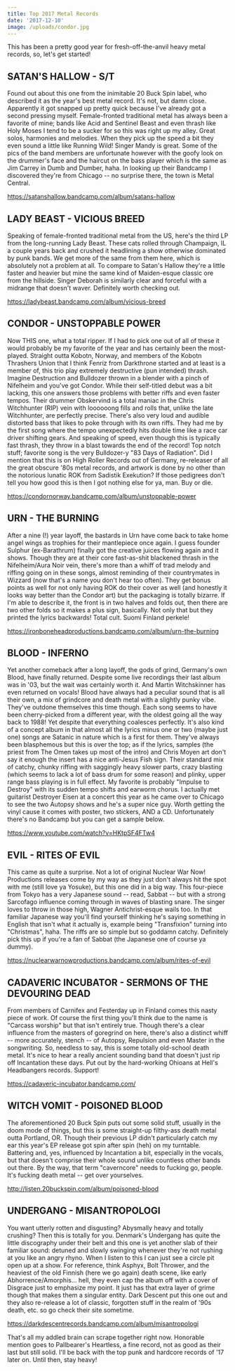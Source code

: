 ```yaml
---
title: Top 2017 Metal Records
date: '2017-12-10'
image: /uploads/condor.jpg
---
```


This has been a pretty good year for fresh-off-the-anvil heavy metal records, so, let's get started!

## SATAN'S HALLOW - S/T

Found out about this one from the inimitable 20 Buck Spin label, who described it as the year's best metal record. It's not, but damn close. Apparently it got snapped up pretty quick because I've already got a second pressing myself. Female-fronted traditional metal has always been a favorite of mine; bands like Acid and Sentinel Beast and even thrash like Holy Moses I tend to be a sucker for so this was right up my alley. Great solos, harmonies and melodies. When they pick up the speed a bit they even sound a little like Running Wild! Singer Mandy is great. Some of the pics of the band members are unfortunate however with the goofy look on the drummer's face and the haircut on the bass player which is the same as Jim Carrey in Dumb and Dumber, haha. In looking up their Bandcamp I discovered they're from Chicago -- no surprise there, the town is Metal Central.

https://satanshallow.bandcamp.com/album/satans-hallow

## LADY BEAST - VICIOUS BREED

Speaking of female-fronted traditional metal from the US, here's the third LP from the long-running Lady Beast. These cats rolled through Champaign, IL a couple years back and crushed it headlining a show otherwise dominated by punk bands. We get more of the same from them here, which is absolutely not a problem at all. To compare to Satan's Hallow they're a little faster and heavier but mine the same kind of Maiden-esque classic ore from the hillside. Singer Deborah is similarly clear and forceful with a midrange that doesn't waver. Definitely worth checking out.

https://ladybeast.bandcamp.com/album/vicious-breed

## CONDOR - UNSTOPPABLE POWER

Now THIS one, what a total ripper. If I had to pick one out of all of these it would probably be my favorite of the year and has certainly been the most-played. Straight outta Kobotn, Norway, and members of the Kobotn Thrashers Union that I think Fenriz from Darkthrone started and at least is a member of, this trio play extremely destructive (pun intended) thrash. Imagine Destruction and Bulldozer thrown in a blender with a pinch of Nifelheim and you've got Condor. While their self-titled debut was a bit lacking, this one answers those problems with better riffs and even faster tempos. Their drummer Obskervind is a total maniac in the Chris Witchhunter (RIP) vein with loooooong fills and rolls that, unlike the late Witchhunter, are perfectly precise. There's also very loud and audible distorted bass that likes to poke through with its own riffs. They had me by the first song where the tempo unexpectedly hits double time like a race car driver shifting gears. And speaking of speed, even though this is typically fast thrash, they throw in a blast towards the end of the record! Top notch stuff; favorite song is the very Bulldozer-y "83 Days of Radiation". Did I mention that this is on High Roller Records out of Germany, re-releaser of all the great obscure '80s metal records, and artwork is done by no other than the notorious lunatic ROK from Sadistik Exekution? If those pedigrees don't tell you how good this is then I got nothing else for ya, man. Buy or die.

https://condornorway.bandcamp.com/album/unstoppable-power

## URN - THE BURNING

After a nine (!) year layoff, the bastards in Urn have come back to take home angel wings as trophies for their mantlepiece once again. I guess founder Sulphur (ex-Barathrum) finally got the creative juices flowing again and it shows. Though they are at their core fast-as-shit blackened thrash in the Nifelheim/Aura Noir vein, there's more than a whiff of trad melody and riffing going on in these songs, almost reminding of their countrymates in Wizzard (now that's a name you don't hear too often). They get bonus points as well for not only having ROK do their cover as well (and honestly it looks way better than the Condor art) but the packaging is totally bizarre. If I'm able to describe it, the front is in two halves and folds out, then there are two other folds so it makes a plus sign, basically. Not only that but they printed the lyrics backwards! Total cult. Suomi Finland perkele!

https://ironboneheadproductions.bandcamp.com/album/urn-the-burning

## BLOOD - INFERNO

Yet another comeback after a long layoff, the gods of grind, Germany's own Blood, have finally returned. Despite some live recordings their last album was in '03, but the wait was certainly worth it. And Martin Witchskinner has even returned on vocals! Blood have always had a peculiar sound that is all their own, a mix of grindcore and death metal with a slightly punky vibe. They've outdone themselves this time though. Each song seems to have been cherry-picked from a different year, with the oldest going all the way back to 1988! Yet despite that everything coalesces perfectly. It's also kind of a concept album in that almost all the lyrics minus one or two (maybe just one) songs are Satanic in nature which is a first for them. They've always been blasphemous but this is over the top; as if the lyrics, samples (the priest from The Omen takes up most of the intro) and Chris Moyen art don't say it enough the insert has a nice anti-Jesus Fish sign. Their standard mix of catchy, chunky riffing with saggingly heavy slower parts, crazy blasting (which seems to lack a lot of bass drum for some reason) and plinky, upper range bass playing is in full effect. My favorite is probably "Impulse to Destroy" with its sudden tempo shifts and earworm chorus. I actually met guitarist Destroyer Eisen at a concert this year as he came over to Chicago to see the two Autopsy shows and he's a super nice guy. Worth getting the vinyl cause it comes with poster, two stickers, AND a CD. Unfortunately there's no Bandcamp but you can get a sample below.

https://www.youtube.com/watch?v=HKtpSF4FTw4

## EVIL - RITES OF EVIL

This came as quite a surprise. Not a lot of original Nuclear War Now! Productions releases come by my way as they just don't always hit the spot with me (still love ya Yosuke), but this one did in a big way. This four-piece from Tokyo has a very Japanese sound -- read, Sabbat -- but with a strong Sarcofago influence coming through in waves of blasting snare. The singer loves to throw in those high, Wagner Antichrist-esque wails too. In that familiar Japanese way you'll find yourself thinking he's saying something in English that isn't what it actually is, example being "Transfixion" turning into "Christmas", haha. The riffs are so simple but so goddamn catchy. Definitely pick this up if you're a fan of Sabbat (the Japanese one of course ya dummy).

https://nuclearwarnowproductions.bandcamp.com/album/rites-of-evil

## CADAVERIC INCUBATOR - SERMONS OF THE DEVOURING DEAD

From members of Carnifex and Festerday up in Finland comes this nasty piece of work. Of course the first thing you'll think due to the name is "Carcass worship" but that isn't entirely true. Though there's a clear influence from the masters of goregrind on here, there's also a distinct whiff -- more accurately, stench -- of Autopsy, Repulsion and even Master in the songwriting. So, needless to say, this is some totally old-school death metal. It's nice to hear a really ancient sounding band that doesn't just rip off Incantation these days. Put out by the hard-working Ohioans at Hell's Headbangers records. Support!

https://cadaveric-incubator.bandcamp.com/

## WITCH VOMIT - POISONED BLOOD

The aforementioned 20 Buck Spin puts out some solid stuff, usually in the doom mode of things, but this is some straight-up filthy-ass death metal outta Portland, OR. Though their previous LP didn't particularly catch my ear this year's EP release got spin after spin (heh) on my turntable. Battering and, yes, influenced by Incantation a bit, especially in the vocals, but that doesn't comprise their whole sound unlike countless other bands out there. By the way, that term "caverncore" needs to fucking go, people. It's fucking death metal -- get over yourselves.

http://listen.20buckspin.com/album/poisoned-blood

## UNDERGANG - MISANTROPOLOGI

You want utterly rotten and disgusting? Abysmally heavy and totally crushing? Then this is totally for you. Denmark's Undergang has quite the little discography under their belt and this one is yet another slab of their familiar sound: detuned and slowly swinging whenever they're not rushing at you like an angry rhyno. When I listen to this I can just see a circle pit open up at a show. For reference, think Asphyx, Bolt Thrower, and the heaviest of the old Finnish (here we go again) death scene, like early Abhorrence/Amorphis... hell, they even cap the album off with a cover of Disgrace just to emphasize my point. It just has that extra layer of grime though that makes them a singular entity. Dark Descent put this one out and they also re-release a lot of classic, forgotten stuff in the realm of '90s death, etc. so go check their site sometime. 

https://darkdescentrecords.bandcamp.com/album/misantropologi

That's all my addled brain can scrape together right now. Honorable mention goes to Pallbearer's Heartless, a fine record, not as good as their last but still solid. I'll be back with the top punk and hardcore records of '17 later on. Until then, stay heavy!
